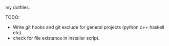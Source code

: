 my dotfiles.

TODO:

* Write git hooks and git exclude for general projects (python c++ haskell etc).
* check for file existance in installer script.
